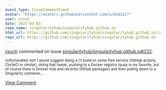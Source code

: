 ```yaml
---
event_type: IssueCommentEvent
avatar: "https://avatars.githubusercontent.com/u/814322?"
user: vsoch
date: 2021-03-03
repo_name: singularityhub/singularityhub.github.io
html_url: https://github.com/singularityhub/singularityhub.github.io/issues/232
repo_url: https://github.com/singularityhub/singularityhub.github.io
---
```


<a href='https://github.com/vsoch' target='_blank'>vsoch</a> commented on issue <a href='https://github.com/singularityhub/singularityhub.github.io/issues/232' target='_blank'>singularityhub/singularityhub.github.io#232</a>.

<small>Unfortunately not! I would suggest doing a CI build on some free service (GitHub actions, CircleCI or similar), doing that tweak, pushing to a Docker registry (quay is my favorite, but of course there is Docker Hub and recently GitHub packages) and then pulling down to a Singularity container....</small>

<a href='https://github.com/singularityhub/singularityhub.github.io/issues/232' target='_blank'>View Comment</a>